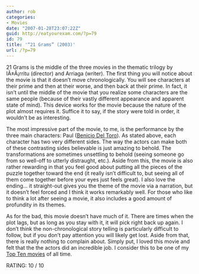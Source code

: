 ```yaml
---
author: rob
categories:
- Movies
date: "2007-01-28T23:07:22Z"
guid: http://eatyourexam.com/?p=79
id: 79
title: '“21 Grams” (2003)'
url: /?p=79
---
```

21 Grams is the middle of the three movies in the thematic trilogy by IÃ±Ã¡rritu (director) and Arriaga (writer). The first thing you will notice about the movie is that it doesn’t move chronologically. You will see characters at their prime and then at their worse, and then back at their prime. In fact, it isn’t until the middle of the movie that you realize some characters are the same people (because of their vastly different appearance and apparent state of mind). This device works for the movie because the nature of the plot almost requires it. Suffice it to say, if the story were told in order, it wouldn’t be as interesting.

The most impressive part of the movie, to me, is the performance by the three main characters: Paul ([Benicio Del Toro](http://imdb.com/name/nm0001125/)). As stated above, each character has two very different sides. The way the actors can make both of these contrasting sides believable is just amazing to behold. The transformations are sometimes unsettling to behold (seeing someone go from so well-off to utterly distraught, etc.). Aside from this, the movie is also rather rewarding in that you feel good about putting all the pieces of the puzzle together toward the end (it really isn’t difficult to, but seeing all of them come together before your eyes just feels great). I also love the ending… it straight-out gives you the theme of the movie via a narration, but it doesn’t feel forced and I think it works remarkably well. For those who like to think a lot after seeing a movie, it also includes a good amount of profundity in its themes.

As for the bad, this movie doesn’t have much of it. There are times when the plot lags, but as long as you stay with it, it will pick right back up again. I don’t think the non-chronological story telling is particularly difficult to follow, but if you don’t pay attention you will likely get lost. Aside from that, there is really nothing to complain about. Simply put, I loved this movie and felt that the the actors did an incredible job. I consider this to be one of my [Top Ten movies](http://eatyourexam.com/?p=26) of all time.

RATING: 10 / 10
